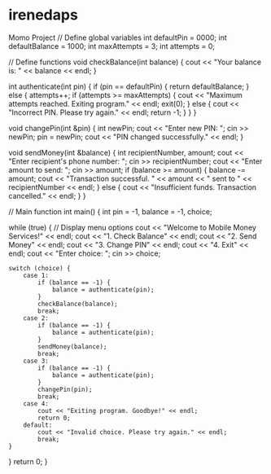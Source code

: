 # irenedaps
Momo Project
// Define global variables int defaultPin = 0000; int defaultBalance = 1000; int maxAttempts = 3; int attempts = 0;

// Define functions void checkBalance(int balance) { cout << "Your balance is: " << balance << endl; }

int authenticate(int pin) { if (pin == defaultPin) { return defaultBalance; } else { attempts++; if (attempts >= maxAttempts) { cout << "Maximum attempts reached. Exiting program." << endl; exit(0); } else { cout << "Incorrect PIN. Please try again." << endl; return -1; } } }

void changePin(int &pin) { int newPin; cout << "Enter new PIN: "; cin >> newPin; pin = newPin; cout << "PIN changed successfully." << endl; }

void sendMoney(int &balance) { int recipientNumber, amount; cout << "Enter recipient's phone number: "; cin >> recipientNumber; cout << "Enter amount to send: "; cin >> amount; if (balance >= amount) { balance -= amount; cout << "Transaction successful. " << amount << " sent to " << recipientNumber << endl; } else { cout << "Insufficient funds. Transaction cancelled." << endl; } }

// Main function int main() { int pin = -1, balance = -1, choice;

while (true) {
    // Display menu options
    cout << "Welcome to Mobile Money Services!" << endl;
    cout << "1. Check Balance" << endl;
    cout << "2. Send Money" << endl;
    cout << "3. Change PIN" << endl;
    cout << "4. Exit" << endl;
    cout << "Enter choice: ";
    cin >> choice;

    switch (choice) {
        case 1:
            if (balance == -1) {
                balance = authenticate(pin);
            }
            checkBalance(balance);
            break;
        case 2:
            if (balance == -1) {
                balance = authenticate(pin);
            }
            sendMoney(balance);
            break;
        case 3:
            if (balance == -1) {
                balance = authenticate(pin);
            }
            changePin(pin);
            break;
        case 4:
            cout << "Exiting program. Goodbye!" << endl;
            return 0;
        default:
            cout << "Invalid choice. Please try again." << endl;
            break;
    }
}
return 0;
}
